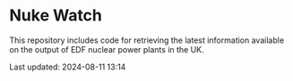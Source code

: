 # Nuke Watch

This repository includes code for retrieving the latest information available on the output of EDF nuclear power plants in the UK.

Last updated: 2024-08-11 13:14